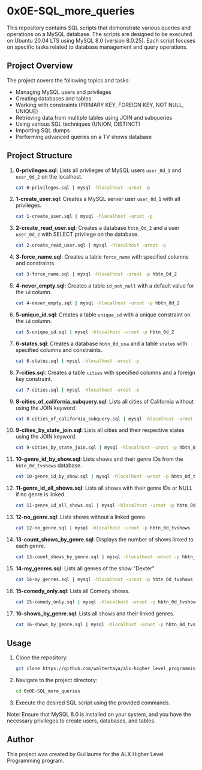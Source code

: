 # 0x0E-SQL_more_queries

This repository contains SQL scripts that demonstrate various queries and operations on a MySQL database. The scripts are designed to be executed on Ubuntu 20.04 LTS using MySQL 8.0 (version 8.0.25). Each script focuses on specific tasks related to database management and query operations.

## Project Overview

The project covers the following topics and tasks:

- Managing MySQL users and privileges
- Creating databases and tables
- Working with constraints (PRIMARY KEY, FOREIGN KEY, NOT NULL, UNIQUE)
- Retrieving data from multiple tables using JOIN and subqueries
- Using various SQL techniques (UNION, DISTINCT)
- Importing SQL dumps
- Performing advanced queries on a TV shows database

## Project Structure

1. **0-privileges.sql**: Lists all privileges of MySQL users `user_0d_1` and `user_0d_2` on the localhost.

    ```bash
    cat 0-privileges.sql | mysql -hlocalhost -uroot -p
    ```

2. **1-create_user.sql**: Creates a MySQL server user `user_0d_1` with all privileges.

    ```bash
    cat 1-create_user.sql | mysql -hlocalhost -uroot -p
    ```

3. **2-create_read_user.sql**: Creates a database `hbtn_0d_2` and a user `user_0d_2` with SELECT privilege on the database.

    ```bash
    cat 2-create_read_user.sql | mysql -hlocalhost -uroot -p
    ```

4. **3-force_name.sql**: Creates a table `force_name` with specified columns and constraints.

    ```bash
    cat 3-force_name.sql | mysql -hlocalhost -uroot -p hbtn_0d_2
    ```

5. **4-never_empty.sql**: Creates a table `id_not_null` with a default value for the `id` column.

    ```bash
    cat 4-never_empty.sql | mysql -hlocalhost -uroot -p hbtn_0d_2
    ```

6. **5-unique_id.sql**: Creates a table `unique_id` with a unique constraint on the `id` column.

    ```bash
    cat 5-unique_id.sql | mysql -hlocalhost -uroot -p hbtn_0d_2
    ```

7. **6-states.sql**: Creates a database `hbtn_0d_usa` and a table `states` with specified columns and constraints.

    ```bash
    cat 6-states.sql | mysql -hlocalhost -uroot -p
    ```

8. **7-cities.sql**: Creates a table `cities` with specified columns and a foreign key constraint.

    ```bash
    cat 7-cities.sql | mysql -hlocalhost -uroot -p
    ```

9. **8-cities_of_california_subquery.sql**: Lists all cities of California without using the JOIN keyword.

    ```bash
    cat 8-cities_of_california_subquery.sql | mysql -hlocalhost -uroot -p hbtn_0d_usa
    ```

10. **9-cities_by_state_join.sql**: Lists all cities and their respective states using the JOIN keyword.

    ```bash
    cat 9-cities_by_state_join.sql | mysql -hlocalhost -uroot -p hbtn_0d_usa
    ```

11. **10-genre_id_by_show.sql**: Lists shows and their genre IDs from the `hbtn_0d_tvshows` database.

    ```bash
    cat 10-genre_id_by_show.sql | mysql -hlocalhost -uroot -p hbtn_0d_tvshows
    ```

12. **11-genre_id_all_shows.sql**: Lists all shows with their genre IDs or NULL if no genre is linked.

    ```bash
    cat 11-genre_id_all_shows.sql | mysql -hlocalhost -uroot -p hbtn_0d_tvshows
    ```

13. **12-no_genre.sql**: Lists shows without a linked genre.

    ```bash
    cat 12-no_genre.sql | mysql -hlocalhost -uroot -p hbtn_0d_tvshows
    ```

14. **13-count_shows_by_genre.sql**: Displays the number of shows linked to each genre.

    ```bash
    cat 13-count_shows_by_genre.sql | mysql -hlocalhost -uroot -p hbtn_0d_tvshows
    ```

15. **14-my_genres.sql**: Lists all genres of the show "Dexter".

    ```bash
    cat 14-my_genres.sql | mysql -hlocalhost -uroot -p hbtn_0d_tvshows
    ```

16. **15-comedy_only.sql**: Lists all Comedy shows.

    ```bash
    cat 15-comedy_only.sql | mysql -hlocalhost -uroot -p hbtn_0d_tvshows
    ```

17. **16-shows_by_genre.sql**: Lists all shows and their linked genres.

    ```bash
    cat 16-shows_by_genre.sql | mysql -hlocalhost -uroot -p hbtn_0d_tvshows
    ```

## Usage

1. Clone the repository:

    ```bash
    git clone https://github.com/waltertaya/alx-higher_level_programming/0x0E-SQL_more_queries.git
    ```

2. Navigate to the project directory:

    ```bash
    cd 0x0E-SQL_more_queries
    ```

3. Execute the desired SQL script using the provided commands.

Note: Ensure that MySQL 8.0 is installed on your system, and you have the necessary privileges to create users, databases, and tables.

## Author

This project was created by Guillaume for the ALX Higher Level Programming program.
